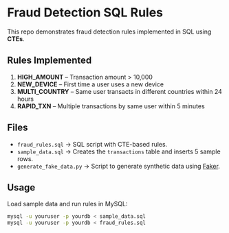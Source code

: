 # Fraud Detection SQL Rules

This repo demonstrates fraud detection rules implemented in SQL using **CTEs**.

## Rules Implemented
1. **HIGH_AMOUNT** – Transaction amount > 10,000  
2. **NEW_DEVICE** – First time a user uses a new device  
3. **MULTI_COUNTRY** – Same user transacts in different countries within 24 hours  
4. **RAPID_TXN** – Multiple transactions by same user within 5 minutes  

## Files
- `fraud_rules.sql` → SQL script with CTE-based rules.  
- `sample_data.sql` → Creates the `transactions` table and inserts 5 sample rows.  
- `generate_fake_data.py` → Script to generate synthetic data using [Faker](https://faker.readthedocs.io/).  

## Usage
Load sample data and run rules in MySQL:

```bash
mysql -u youruser -p yourdb < sample_data.sql
mysql -u youruser -p yourdb < fraud_rules.sql
